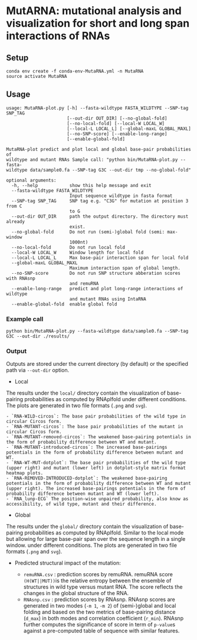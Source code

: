 # MutARNA: mutational analysis and visualization for short and long span interactions of RNAs


## Setup

```
conda env create -f conda-env-MutaRNA.yml -n MutaRNA
source activate MutaRNA
```

## Usage


```
usage: MutaRNA-plot.py [-h] --fasta-wildtype FASTA_WILDTYPE --SNP-tag SNP_TAG
                       [--out-dir OUT_DIR] [--no-global-fold]
                       [--no-local-fold] [--local-W LOCAL_W]
                       [--local-L LOCAL_L] [--global-maxL GLOBAL_MAXL]
                       [--no-SNP-score] [--enable-long-range]
                       [--enable-global-fold]

MutaRNA-plot predict and plot local and global base-pair probabilities of
wildtype and mutant RNAs Sample call: "python bin/MutaRNA-plot.py --fasta-
wildtype data/sample0.fa --SNP-tag G3C --out-dir tmp --no-global-fold"

optional arguments:
  -h, --help            show this help message and exit
  --fasta-wildtype FASTA_WILDTYPE
                        Input sequence wildtype in fasta format
  --SNP-tag SNP_TAG     SNP tag e.g. "C3G" for mutation at position 3 from C
                        to G
  --out-dir OUT_DIR     path the output directory. The directory must already
                        exist.
  --no-global-fold      Do not run (semi-)global fold (semi: max-window
                        1000nt)
  --no-local-fold       Do not run local fold
  --local-W LOCAL_W     Window length for local fold
  --local-L LOCAL_L     Max base-pair interaction span for local fold
  --global-maxL GLOBAL_MAXL
                        Maximum interaction span of global length.
  --no-SNP-score        Do not run SNP structure abberation scores with RNAsnp
                        and remuRNA
  --enable-long-range   predict and plot long-range interactions of wildtype
                        and mutant RNAs using IntaRNA
  --enable-global-fold  enable global fold

```


### Example call

`python bin/MutaRNA-plot.py --fasta-wildtype data/sample0.fa --SNP-tag G3C --out-dir ./results/`

### Output
Outputs are stored under the current directory (by default) or the specified path via `--out-dir` option. 

* Local 

The results under the `local/` directory contain the visualization of base-pairing probabilities as computed by RNAplfold under different conditions. The plots are generated in two file formats (`.png` and `svg`). 

    - `RNA-WILD-circos`: The base pair probabilities of the wild type in circular Circos form. 
    - `RNA-MUTANT-circos`: The base pair probabilities of the mutant in circular Circos form. 
    - `RNA-MUTANT-removed-circos`: The weakened base-pairing potentials in the form of probability difference between WT and mutant.
    - `RNA-MUTANT-introduced-circos`: The increased base-pairings potentials in the form of probability difference between mutant and WT.
    - `RNA-WT-MUT-dotplot`: The base pair probabilities of the wild type (upper right) and mutant (lower left) in dotplot-style matrix format heatmap plots.
    - `RNA-REMOVED-INTRODUCED-dotplot`: The weakened base-pairing potentials in the form of probability difference between WT and mutant (upper right). The increased base-pairings potentials in the form of probability difference between mutant and WT (lower left).
    - `RNA_lunp-ECG` The position-wise unpaired probability, also know as accessibility, of wild type, mutant and their difference.

* Global 

The results under the `global/` directory contain the visualization of base-pairing probabilities as computed by RNAplfold. Similar to the local mode but allowing for large base-pair span over the sequence length in a single window. under different conditions. The plots are generated in two file formats (`.png` and `svg`). 

* Predicted structural impact of the mutation:

    - `remuRNA.csv` : prediction scores by remuRNA. remuRNA score `(H(WT||MUT))`is the relative entropy between the ensemble of structures in wild type versus mutant RNA. The score reflects the changes in the global structure of the RNA.
    - `RNAsnp.csv` : prediction scores by RNAsnp. RNAsnp scores are generated in two modes (`-m 1`, `-m 2`) of  (semi-)global and local folding and based on the two metrics of base-pairing distance (`d_max`) in both modes and correlation coefficient (`r_min`). RNAsnp further computes the significance of score in term of  `p-value`s against a pre-computed table of sequence with similar features.
